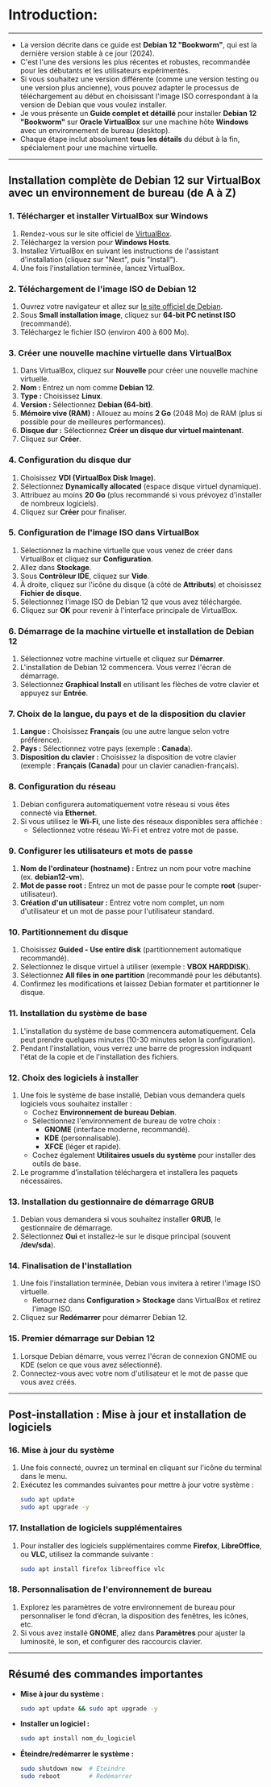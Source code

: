 # Introduction: 
------------

- La version décrite dans ce guide est **Debian 12 "Bookworm"**, qui est la dernière version stable à ce jour (2024). 
- C'est l'une des versions les plus récentes et robustes, recommandée pour les débutants et les utilisateurs expérimentés.
- Si vous souhaitez une version différente (comme une version testing ou une version plus ancienne), vous pouvez adapter le processus de téléchargement au début en choisissant l'image ISO correspondant à la version de Debian que vous voulez installer.
- Je vous présente un **Guide complet et détaillé** pour installer **Debian 12 "Bookworm"** sur **Oracle VirtualBox** sur une machine hôte **Windows** avec un environnement de bureau (desktop). 
- Chaque étape inclut absolument **tous les détails** du début à la fin, spécialement pour une machine virtuelle.

---

## **Installation complète de Debian 12 sur VirtualBox avec un environnement de bureau (de A à Z)**

### **1. Télécharger et installer VirtualBox sur Windows**
1. Rendez-vous sur le site officiel de [VirtualBox](https://www.virtualbox.org/).
2. Téléchargez la version pour **Windows Hosts**.
3. Installez VirtualBox en suivant les instructions de l'assistant d'installation (cliquez sur "Next", puis "Install").
4. Une fois l'installation terminée, lancez VirtualBox.

### **2. Téléchargement de l'image ISO de Debian 12**
1. Ouvrez votre navigateur et allez sur [le site officiel de Debian](https://www.debian.org/distrib/).
2. Sous **Small installation image**, cliquez sur **64-bit PC netinst ISO** (recommandé).
3. Téléchargez le fichier ISO (environ 400 à 600 Mo).

### **3. Créer une nouvelle machine virtuelle dans VirtualBox**
1. Dans VirtualBox, cliquez sur **Nouvelle** pour créer une nouvelle machine virtuelle.
2. **Nom :** Entrez un nom comme **Debian 12**.
3. **Type :** Choisissez **Linux**.
4. **Version :** Sélectionnez **Debian (64-bit)**.
5. **Mémoire vive (RAM) :** Allouez au moins **2 Go** (2048 Mo) de RAM (plus si possible pour de meilleures performances).
6. **Disque dur :** Sélectionnez **Créer un disque dur virtuel maintenant**.
7. Cliquez sur **Créer**.

### **4. Configuration du disque dur**
1. Choisissez **VDI (VirtualBox Disk Image)**.
2. Sélectionnez **Dynamically allocated** (espace disque virtuel dynamique).
3. Attribuez au moins **20 Go** (plus recommandé si vous prévoyez d'installer de nombreux logiciels).
4. Cliquez sur **Créer** pour finaliser.

### **5. Configuration de l'image ISO dans VirtualBox**
1. Sélectionnez la machine virtuelle que vous venez de créer dans VirtualBox et cliquez sur **Configuration**.
2. Allez dans **Stockage**.
3. Sous **Contrôleur IDE**, cliquez sur **Vide**.
4. À droite, cliquez sur l'icône du disque (à côté de **Attributs**) et choisissez **Fichier de disque**.
5. Sélectionnez l'image ISO de Debian 12 que vous avez téléchargée.
6. Cliquez sur **OK** pour revenir à l'interface principale de VirtualBox.

### **6. Démarrage de la machine virtuelle et installation de Debian 12**
1. Sélectionnez votre machine virtuelle et cliquez sur **Démarrer**.
2. L'installation de Debian 12 commencera. Vous verrez l'écran de démarrage.
3. Sélectionnez **Graphical Install** en utilisant les flèches de votre clavier et appuyez sur **Entrée**.

### **7. Choix de la langue, du pays et de la disposition du clavier**
1. **Langue :** Choisissez **Français** (ou une autre langue selon votre préférence).
2. **Pays :** Sélectionnez votre pays (exemple : **Canada**).
3. **Disposition du clavier :** Choisissez la disposition de votre clavier (exemple : **Français (Canada)** pour un clavier canadien-français).

### **8. Configuration du réseau**
1. Debian configurera automatiquement votre réseau si vous êtes connecté via **Ethernet**.
2. Si vous utilisez le **Wi-Fi**, une liste des réseaux disponibles sera affichée :
   - Sélectionnez votre réseau Wi-Fi et entrez votre mot de passe.

### **9. Configurer les utilisateurs et mots de passe**
1. **Nom de l'ordinateur (hostname) :** Entrez un nom pour votre machine (ex. **debian12-vm**).
2. **Mot de passe root :** Entrez un mot de passe pour le compte **root** (super-utilisateur).
3. **Création d'un utilisateur :** Entrez votre nom complet, un nom d'utilisateur et un mot de passe pour l'utilisateur standard.

### **10. Partitionnement du disque**
1. Choisissez **Guided - Use entire disk** (partitionnement automatique recommandé).
2. Sélectionnez le disque virtuel à utiliser (exemple : **VBOX HARDDISK**).
3. Sélectionnez **All files in one partition** (recommandé pour les débutants).
4. Confirmez les modifications et laissez Debian formater et partitionner le disque.

### **11. Installation du système de base**
1. L'installation du système de base commencera automatiquement. Cela peut prendre quelques minutes (10-30 minutes selon la configuration).
2. Pendant l'installation, vous verrez une barre de progression indiquant l'état de la copie et de l'installation des fichiers.

### **12. Choix des logiciels à installer**
1. Une fois le système de base installé, Debian vous demandera quels logiciels vous souhaitez installer :
   - Cochez **Environnement de bureau Debian**.
   - Sélectionnez l'environnement de bureau de votre choix :
     - **GNOME** (interface moderne, recommandé).
     - **KDE** (personnalisable).
     - **XFCE** (léger et rapide).
   - Cochez également **Utilitaires usuels du système** pour installer des outils de base.
2. Le programme d’installation téléchargera et installera les paquets nécessaires.

### **13. Installation du gestionnaire de démarrage GRUB**
1. Debian vous demandera si vous souhaitez installer **GRUB**, le gestionnaire de démarrage.
2. Sélectionnez **Oui** et installez-le sur le disque principal (souvent **/dev/sda**).

### **14. Finalisation de l'installation**
1. Une fois l'installation terminée, Debian vous invitera à retirer l'image ISO virtuelle.
   - Retournez dans **Configuration > Stockage** dans VirtualBox et retirez l'image ISO.
2. Cliquez sur **Redémarrer** pour démarrer Debian 12.

### **15. Premier démarrage sur Debian 12**
1. Lorsque Debian démarre, vous verrez l'écran de connexion GNOME ou KDE (selon ce que vous avez sélectionné).
2. Connectez-vous avec votre nom d'utilisateur et le mot de passe que vous avez créés.

---

## **Post-installation : Mise à jour et installation de logiciels**

### **16. Mise à jour du système**
1. Une fois connecté, ouvrez un terminal en cliquant sur l'icône du terminal dans le menu.
2. Exécutez les commandes suivantes pour mettre à jour votre système :
   ```bash
   sudo apt update
   sudo apt upgrade -y
   ```

### **17. Installation de logiciels supplémentaires**
1. Pour installer des logiciels supplémentaires comme **Firefox**, **LibreOffice**, ou **VLC**, utilisez la commande suivante :
   ```bash
   sudo apt install firefox libreoffice vlc
   ```

### **18. Personnalisation de l'environnement de bureau**
1. Explorez les paramètres de votre environnement de bureau pour personnaliser le fond d’écran, la disposition des fenêtres, les icônes, etc.
2. Si vous avez installé **GNOME**, allez dans **Paramètres** pour ajuster la luminosité, le son, et configurer des raccourcis clavier.

---

## **Résumé des commandes importantes**

- **Mise à jour du système :**
  ```bash
  sudo apt update && sudo apt upgrade -y
  ```

- **Installer un logiciel :**
  ```bash
  sudo apt install nom_du_logiciel
  ```

- **Éteindre/redémarrer le système :**
  ```bash
  sudo shutdown now  # Éteindre
  sudo reboot        # Redémarrer
  ```


